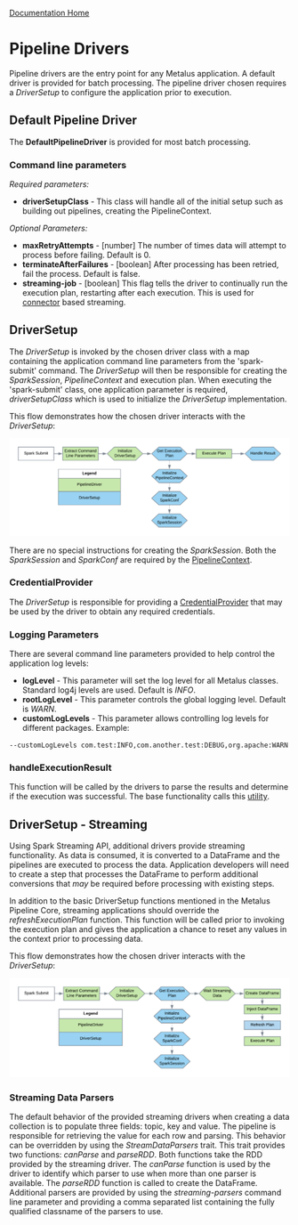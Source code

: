 [Documentation Home](readme.md)

# Pipeline Drivers
Pipeline drivers are the entry point for any Metalus application. A default driver is provided for batch processing. The 
pipeline driver chosen requires a *DriverSetup* to configure the application prior to execution.

## Default Pipeline Driver
The **DefaultPipelineDriver** is provided for most batch processing.
### Command line parameters
*Required parameters:*
* **driverSetupClass** - This class will handle all of the initial setup such as building out pipelines, creating the PipelineContext.

*Optional Parameters:*
* **maxRetryAttempts** - [number] The number of times data will attempt to process before failing. Default is 0.
* **terminateAfterFailures** - [boolean] After processing has been retried, fail the process. Default is false.
* **streaming-job** - [boolean] This flag tells the driver to continually run the execution plan, restarting after each execution. This is used for [connector](dataconnectors.md#streaming) based streaming.

## DriverSetup
The *DriverSetup* is invoked by the chosen driver class with a map containing the application command line 
parameters from the 'spark-submit' command. The *DriverSetup* will then be responsible for creating the *SparkSession*, 
*PipelineContext* and execution plan. When executing the 'spark-submit' class, one application parameter is required, 
*driverSetupClass* which is used to initialize the *DriverSetup* implementation.

This flow demonstrates how the chosen driver interacts with the *DriverSetup*:

![Default Driver Flow](images/Default_Driver_Flow.png "Default Driver Flow")

There are no special instructions for creating the *SparkSession*. Both the *SparkSession* and *SparkConf* are required
by the [PipelineContext](pipeline-context.md).

### CredentialProvider
The _DriverSetup_ is responsible for providing a [CredentialProvider](credentialprovider.md) that may be used by the 
driver to obtain any required credentials.

### Logging Parameters 
There are several command line parameters provided to help control the application log levels:

* **logLevel** - This parameter will set the log level for all Metalus classes. Standard log4j levels are used. Default
is _INFO_.
* **rootLogLevel** - This parameter controls the global logging level. Default is _WARN_.
* **customLogLevels** - This parameter allows controlling log levels for different packages. Example:

```shell script
--customLogLevels com.test:INFO,com.another.test:DEBUG,org.apache:WARN
```
### handleExecutionResult
This function will be called by the drivers to parse the results and determine if the execution was successful. The base
functionality calls this [utility](./driver-utils.md#handle-execution-results).

## DriverSetup - Streaming
Using Spark Streaming API, additional drivers provide streaming functionality. As data is consumed, it is converted to a 
DataFrame and the pipelines are executed to process the data. Application developers will need to create a step that 
processes the DataFrame to perform additional conversions that *may* be required before processing with existing steps.

In addition to the basic DriverSetup functions mentioned in the Metalus Pipeline Core, streaming applications should
override the *refreshExecutionPlan* function. This function will be called prior to invoking the execution plan and 
gives the application a chance to reset any values in the context prior to processing data.

This flow demonstrates how the chosen driver interacts with the *DriverSetup*:

![Streaming Driver Flow](images/Streaming_Driver_Flow.png "Streaming Driver Flow")

### Streaming Data Parsers
The default behavior of the provided streaming drivers when creating a data collection is to populate three fields: 
topic, key and value. The pipeline is responsible for retrieving the value for each row and parsing. This behavior can
be overridden by using the _StreamDataParsers_ trait. This trait provides two functions: _canParse_ and _parseRDD_. Both
functions take the RDD provided by the streaming driver. The _canParse_ function is used by the driver to identify which
parser to use when more than one parser is available. The _parseRDD_ function is called to create the DataFrame. Additional
parsers are provided by using the _streaming-parsers_ command line parameter and providing a comma separated list containing
the fully qualified classname of the parsers to use.
